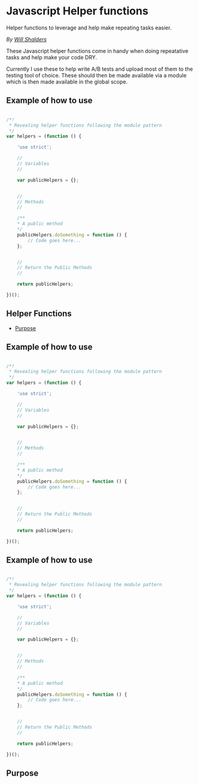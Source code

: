 # Javascript Helper functions
Helper functions to leverage and help make repeating tasks easier.

_By [Will Shalders](http://willshalders.me)_

These Javascript helper functions come in handy when doing repeatative tasks and help make your code DRY.

Currently I use these to help write A/B tests and upload most of them to the testing tool of choice. These should then be made available via a module which is then made available in the global scope.

## Example of how to use
```javascript

/*!
 * Revealing helper functions following the module pattern
 */
var helpers = (function () {

	'use strict';

	//
	// Variables
	//

	var publicHelpers = {};


	//
	// Methods
	//

	/**
	* A public method
	*/
	publicHelpers.doSomething = function () {
		// Code goes here...
	};


	//
	// Return the Public Methods
	//

	return publicHelpers;

})();
```

## Helper Functions
- [Purpose](#purpose)

## Example of how to use
```javascript

/*!
 * Revealing helper functions following the module pattern
 */
var helpers = (function () {

	'use strict';

	//
	// Variables
	//

	var publicHelpers = {};


	//
	// Methods
	//

	/**
	* A public method
	*/
	publicHelpers.doSomething = function () {
		// Code goes here...
	};


	//
	// Return the Public Methods
	//

	return publicHelpers;

})();
```
## Example of how to use
```javascript

/*!
 * Revealing helper functions following the module pattern
 */
var helpers = (function () {

	'use strict';

	//
	// Variables
	//

	var publicHelpers = {};


	//
	// Methods
	//

	/**
	* A public method
	*/
	publicHelpers.doSomething = function () {
		// Code goes here...
	};


	//
	// Return the Public Methods
	//

	return publicHelpers;

})();
```

## Purpose
